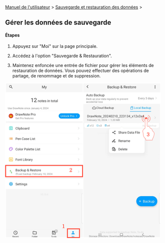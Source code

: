 [Manuel de l'utilisateur](/dragonnest/drawnote/manual/fr) > [Sauvegarde et restauration des données](/dragonnest/drawnote/manual/fr/data_backup_and_recovery) >

Gérer les données de sauvegarde
---
#### Étapes

1. Appuyez sur "Moi" sur la page principale.

2. Accédez à l'option "Sauvegarde & Restauration".

3. Maintenez enfoncée une entrée de fichier pour gérer les éléments de restauration de données. Vous pouvez effectuer des opérations de partage, de renommage et de suppression.

![Gérer les données de sauvegarde](imgs/manage_backup_data.png)